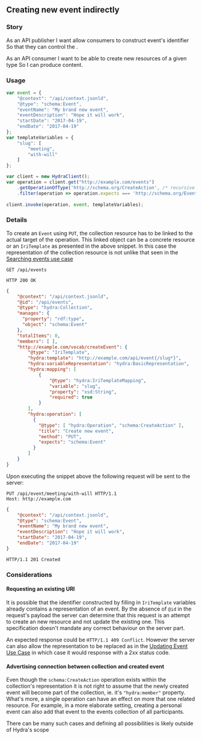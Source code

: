 ## Creating new event indirectly

### Story

As an API publisher
I want allow consumers to construct event's identifier
So that they can control the .

As an API consumer
I want to be able to create new resources of a given type
So I can produce content.

### Usage

``` js
var event = {
    "@context": "/api/context.jsonld",
    "@type": "schema:Event",
    "eventName": "My brand new event",
    "eventDescription": "Hope it will work",
    "startDate": "2017-04-19",
    "endDate": "2017-04-19"
};
var templateVariables = {
    "slug": [
        "meeting",
        "with-will"
    ]
};

var client = new HydraClient();
var operation = client.get("http://example.com/events")
    .getOperationOfType('http://schema.org/CreateAction', /* recursive */ true)
    .filter(operation => operation.expects === 'http://schema.org/Event');
    
client.invoke(operation, event, templateVariables);
```

### Details

To create an `Event` using `PUT`, the collection resource has to be linked to the actual target of the operation.
This linked object can be a concrete resource or an `IriTemplate` as presented in the above snippet. In this case 
the representation of the collection resource is not unlike that seen in the [Searching events use case](7.searching-events.md)

```http
GET /api/events
```

```http
HTTP 200 OK
```

``` json
{
    "@context": "/api/context.jsonld",
    "@id": "/api/events",
    "@type": "hydra:Collection",
    "manages": {
      "property": "rdf:type",
      "object": "schema:Event"
    },
    "totalItems": 0,
    "members": [ ],
    "http://example.com/vocab/createEvent": {
        "@type": "IriTemplate",
        "hydra:template": "http://example.com/api/event{/slug*}",
        "hydra:variableRepresentation": "hydra:BasicRepresentation",
        "hydra:mapping": [
            {
                "@type": "hydra:IriTemplateMapping",
                "variable": "slug",
                "property": "xsd:String",
                "required": true
            }
        ],
        "hydra:operation": [
          {
            "@type": [ "hydra:Operation", "schema:CreateAction" ],
            "title": "Create new event",
            "method": "PUT",
            "expects": "schema:Event"
          }
        ]
    }
}
```

Upon executing the snippet above the following request will be sent to the server:

``` http
PUT /api/event/meeting/with-will HTTP/1.1
Host: http://example.com
```

``` json
{
    "@context": "/api/context.jsonld",
    "@type": "schema:Event",
    "eventName": "My brand new event",
    "eventDescription": "Hope it will work",
    "startDate": "2017-04-19",
    "endDate": "2017-04-19"
}
```

``` http
HTTP/1.1 201 Created
```

### Considerations

#### Requesting an existing URI

It is possible that the identifier constructed by filling in `IriTemplate` variables already contains a representation of 
an event. By the absence of `@id` in the request's payload the server can determine that this request is an attempt to create
an new resource and not update the existing one. This specification doesn't mandate any correct behaviour on the server part.

An expected response could be `HTTP/1.1 409 Conflict`. However the server can also allow the representation to be replaced
as in the [Updating Event Use Case](6.updating-event.md) in which case it would response with a 2xx status code.

#### Advertising connection between collection and created event

Even though the `schema:CreateAction` operation exists within the collection's representation it is not right to assume that
the newly created event will become part of the collection, ie. it's `"hydra:member"` property. What's more, a single
operation can have an effect on more that one related resource. For example, in a more elaborate setting, creating a personal
event can also add that event to the events collection of all participants.

There can be many such cases and defining all possibilities is likely outside of Hydra's scope
